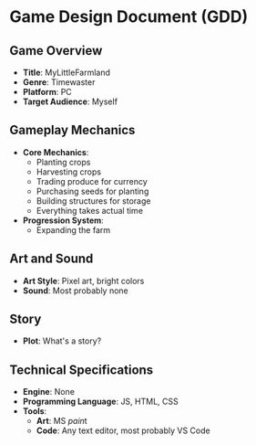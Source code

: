 # Game Design Document (GDD)

## Game Overview
- **Title**: MyLittleFarmland
- **Genre**: Timewaster
- **Platform**: PC
- **Target Audience**: Myself

## Gameplay Mechanics
- **Core Mechanics**: 
   - Planting crops
   - Harvesting crops
   - Trading produce for currency
   - Purchasing seeds for planting
   - Building structures for storage
   - Everything takes actual time
- **Progression System**:
   - Expanding the farm

## Art and Sound
- **Art Style**: Pixel art, bright colors
- **Sound**: Most probably none

## Story
- **Plot**: What's a story?

## Technical Specifications
- **Engine**: None
- **Programming Language**: JS, HTML, CSS
- **Tools**:
  - **Art**: MS *pain*t
  - **Code**: Any text editor, most probably VS Code